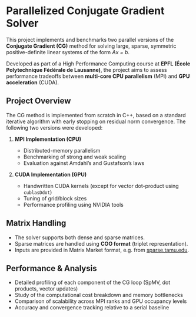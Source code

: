 # Parallelized Conjugate Gradient Solver

This project implements and benchmarks two parallel versions of the **Conjugate Gradient (CG)** method for solving large, sparse, symmetric positive-definite linear systems of the form *Ax = b*.

Developed as part of a High Performance Computing course at **EPFL (École Polytechnique Fédérale de Lausanne)**, the project aims to assess performance tradeoffs between **multi-core CPU parallelism** (MPI) and **GPU acceleration** (CUDA).

## Project Overview

The CG method is implemented from scratch in C++, based on a standard iterative algorithm with early stopping on residual norm convergence. The following two versions were developed:

1. **MPI Implementation (CPU)**  
   - Distributed-memory parallelism
   - Benchmarking of strong and weak scaling
   - Evaluation against Amdahl’s and Gustafson’s laws

2. **CUDA Implementation (GPU)**  
   - Handwritten CUDA kernels (except for vector dot-product using `cublasDdot`)
   - Tuning of grid/block sizes
   - Performance profiling using NVIDIA tools

## Matrix Handling

- The solver supports both dense and sparse matrices.
- Sparse matrices are handled using **COO format** (triplet representation).
- Inputs are provided in Matrix Market format, e.g. from [sparse.tamu.edu](https://sparse.tamu.edu).

## Performance & Analysis

- Detailed profiling of each component of the CG loop (SpMV, dot products, vector updates)
- Study of the computational cost breakdown and memory bottlenecks
- Comparison of scalability across MPI ranks and GPU occupancy levels
- Accuracy and convergence tracking relative to a serial baseline

